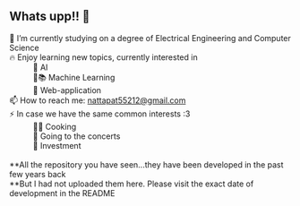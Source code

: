 ## Whats upp!! 👋
📖 I’m currently studying on a degree of Electrical Engineering and Computer Science <br>
🔥 Enjoy learning new topics, currently interested in <br>
&emsp;&emsp;&emsp;🤖 AI <br>
&emsp;&emsp;&emsp;🤖📚 Machine Learning <br>
&emsp;&emsp;&emsp;🌈 Web-application <br>
📫 How to reach me: nattapat55212@gmail.com <br>
⚡ In case we have the same common interests :3 <br>
&emsp;&emsp;&emsp;🧑‍🍳 Cooking <br>
&emsp;&emsp;&emsp;🎹 Going to the concerts <br>
&emsp;&emsp;&emsp;🤑 Investment <br><br>
**All the repository you have seen...they have been developed in the past few years back <br>
**But I had not uploaded them here. Please visit the exact date of development in the README
